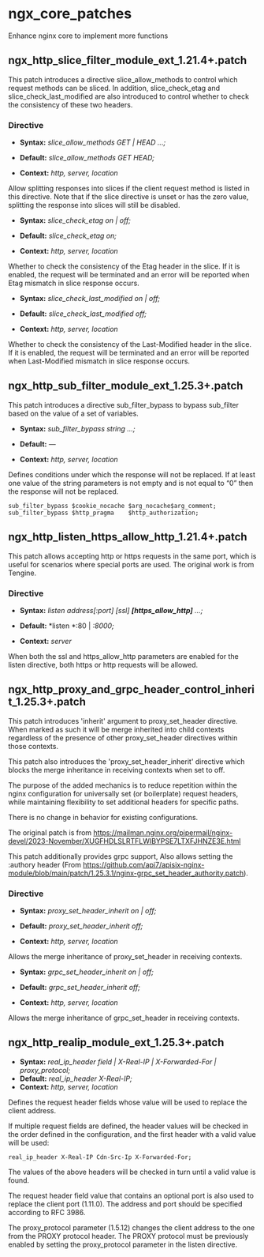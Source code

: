 # ngx_core_patches

Enhance nginx core to implement more functions

## ngx_http_slice_filter_module_ext_1.21.4+.patch

This patch introduces a directive slice_allow_methods to control which request methods can be sliced. In addition, slice_check_etag and slice_check_last_modified are also introduced to control whether to check the consistency of these two headers.

### Directive

* **Syntax:** *slice_allow_methods GET | HEAD ...;*

* **Default:** *slice_allow_methods GET HEAD;*

* **Context:** *http, server, location*

Allow splitting responses into slices if the client request method is listed in this directive. Note that if the slice directive is unset or has the zero value, splitting the response into slices will still be disabled.

* **Syntax:** *slice_check_etag on | off;*

* **Default:** *slice_check_etag on;*

* **Context:** *http, server, location*

Whether to check the consistency of the Etag header in the slice. If it is enabled, the request will be terminated and an error will be reported when Etag mismatch in slice response occurs.

* **Syntax:** *slice_check_last_modified on | off;*

* **Default:** *slice_check_last_modified off;*

* **Context:** *http, server, location*

Whether to check the consistency of the Last-Modified header in the slice. If it is enabled, the request will be terminated and an error will be reported when Last-Modified mismatch in slice response occurs.


## ngx_http_sub_filter_module_ext_1.25.3+.patch

This patch introduces a directive sub_filter_bypass to bypass sub_filter based on the value of a set of variables.

* **Syntax:** *sub_filter_bypass string ...;*

* **Default:** *—*

* **Context:** *http, server, location*

Defines conditions under which the response will not be replaced. If at least one value of the string parameters is not empty and is not equal to “0” then the response will not be replaced.

```
sub_filter_bypass $cookie_nocache $arg_nocache$arg_comment;
sub_filter_bypass $http_pragma    $http_authorization;
```

## ngx_http_listen_https_allow_http_1.21.4+.patch

This patch allows accepting http or https requests in the same port, which is useful for scenarios where special ports are used. The original work is from Tengine.

### Directive

* **Syntax:** *listen address[:port] [ssl] **[https_allow_http]** ...;*

* **Default:** *listen *:80 | *:8000;*

* **Context:** *server*

When both the ssl and https_allow_http parameters are enabled for the listen directive, both https or http requests will be allowed.

## ngx_http_proxy_and_grpc_header_control_inherit_1.25.3+.patch

This patch introduces 'inherit' argument to proxy_set_header
directive. When marked as such it will be merge inherited into child
contexts regardless of the presence of other proxy_set_header
directives within those contexts.

This patch also introduces the 'proxy_set_header_inherit' directive
which blocks the merge inheritance in receiving contexts when set to off.

The purpose of the added mechanics is to reduce repetition within the
nginx configuration for universally set (or boilerplate) request
headers, while maintaining flexibility to set additional headers for
specific paths.

There is no change in behavior for existing configurations.

The original patch is from https://mailman.nginx.org/pipermail/nginx-devel/2023-November/XUGFHDLSLRTFLWIBYPSE7LTXFJHNZE3E.html

This patch additionally provides grpc support, Also allows setting the :authory header (From https://github.com/api7/apisix-nginx-module/blob/main/patch/1.25.3.1/nginx-grpc_set_header_authority.patch).

### Directive

* **Syntax:** *proxy_set_header_inherit on | off;*

* **Default:** *proxy_set_header_inherit off;*

* **Context:** *http, server, location*

Allows the merge inheritance of proxy_set_header in receiving contexts.

* **Syntax:** *grpc_set_header_inherit on | off;*

* **Default:** *grpc_set_header_inherit off;*

* **Context:** *http, server, location*

Allows the merge inheritance of grpc_set_header in receiving contexts.

## ngx_http_realip_module_ext_1.25.3+.patch

* **Syntax:** *real_ip_header field | X-Real-IP | X-Forwarded-For | proxy_protocol;*
* **Default:** *real_ip_header X-Real-IP;*
* **Context:** *http, server, location*

Defines the request header fields whose value will be used to replace the client address. 

If multiple request fields are defined, the header values ​​will be checked in the order defined in the configuration, and the first header with a valid value will be used:

```
real_ip_header X-Real-IP Cdn-Src-Ip X-Forwarded-For;
```
The values ​​of the above headers will be checked in turn until a valid value is found.

The request header field value that contains an optional port is also used to replace the client port (1.11.0). The address and port should be specified according to RFC 3986.

The proxy_protocol parameter (1.5.12) changes the client address to the one from the PROXY protocol header. The PROXY protocol must be previously enabled by setting the proxy_protocol parameter in the listen directive.